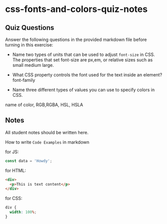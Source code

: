# css-fonts-and-colors-quiz-notes

## Quiz Questions

Answer the following questions in the provided markdown file before turning in this exercise:

- Name two types of units that can be used to adjust `font-size` in CSS.
  The properties that set font-size are px,em, or relative sizes such as small medium large.

- What CSS property controls the font used for the text inside an element?
  font-family

- Name three different types of values you can use to specify colors in CSS.

name of color, RGB,RGBA, HSL, HSLA

## Notes

All student notes should be written here.

How to write `Code Examples` in markdown

for JS:

```js
const data = 'Howdy';
```

for HTML:

```html
<div>
  <p>This is text content</p>
</div>
```

for CSS:

```css
div {
  width: 100%;
}
```
